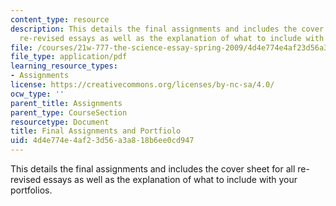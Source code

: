 ```yaml
---
content_type: resource
description: This details the final assignments and includes the cover sheet for all
  re-revised essays as well as the explanation of what to include with your portfolios.
file: /courses/21w-777-the-science-essay-spring-2009/4d4e774e4af23d56a3a818b6ee0cd947_MIT21W_777s09_assn22_final.pdf
file_type: application/pdf
learning_resource_types:
- Assignments
license: https://creativecommons.org/licenses/by-nc-sa/4.0/
ocw_type: ''
parent_title: Assignments
parent_type: CourseSection
resourcetype: Document
title: Final Assignments and Portfiolo
uid: 4d4e774e-4af2-3d56-a3a8-18b6ee0cd947
---
```

This details the final assignments and includes the cover sheet for all re-revised essays as well as the explanation of what to include with your portfolios.